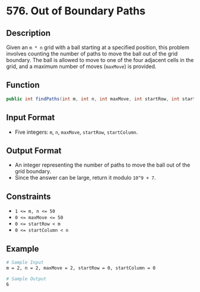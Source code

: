 # 576. Out of Boundary Paths

## Description

Given an `m * n` grid with a ball starting at a specified position, this problem involves counting the number of paths to move the ball out of the grid boundary. The ball is allowed to move to one of the four adjacent cells in the grid, and a maximum number of moves (`maxMove`) is provided.

## Function

```java
public int findPaths(int m, int n, int maxMove, int startRow, int startColumn) {}
```

## Input Format

- Five integers: `m`, `n`, `maxMove`, `startRow`, `startColumn`.

## Output Format

- An integer representing the number of paths to move the ball out of the grid boundary.
- Since the answer can be large, return it modulo `10^9 + 7`.

## Constraints

- `1 <= m, n <= 50`
- `0 <= maxMove <= 50`
- `0 <= startRow < m`
- `0 <= startColumn < n`

## Example

```bash
# Sample Input
m = 2, n = 2, maxMove = 2, startRow = 0, startColumn = 0

# Sample Output
6
```
